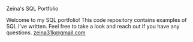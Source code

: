 Zeina's SQL Portfolio

 Welcome to my SQL portfolio! This code repository contains examples of SQL I've written. Feel free to take a look and reach out if you have any questions.
 zeina31k@gmail.com
